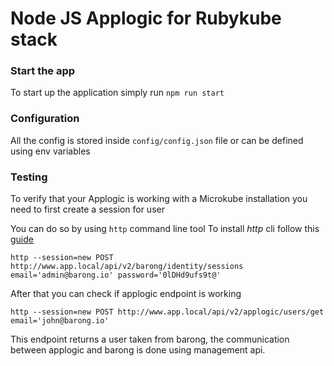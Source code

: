 # Node JS Applogic for Rubykube stack

### Start the app
To start up the application simply run
`npm run start`

### Configuration
All the config is stored inside `config/config.json` file or can be defined using env variables

### Testing
To verify that your Applogic is working with a Microkube installation you need to first create a session for user

You can do so by using `http` command line tool
To install *http* cli follow this [guide](https://httpie.org/#installation)

`http --session=new POST http://www.app.local/api/v2/barong/identity/sessions email='admin@barong.io' password='0lDHd9ufs9t@'`

After that you can check if applogic endpoint is working

`http --session=new POST http://www.app.local/api/v2/applogic/users/get email='john@barong.io'`

This endpoint returns a user taken from barong, the communication between applogic and barong is done using management api.
